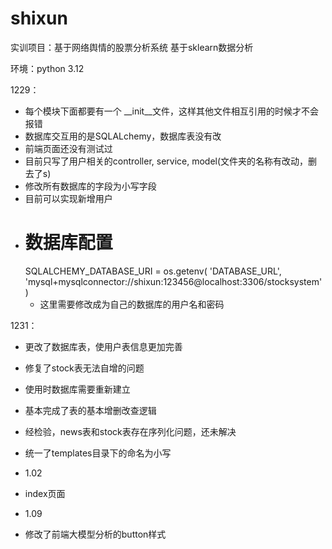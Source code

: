 # shixun
实训项目：基于网络舆情的股票分析系统
基于sklearn数据分析

环境：python 3.12

1229：
- 每个模块下面都要有一个 __init__文件，这样其他文件相互引用的时候才不会报错
- 数据库交互用的是SQLALchemy，数据库表没有改
- 前端页面还没有测试过
- 目前只写了用户相关的controller, service, model(文件夹的名称有改动，删去了s)
- 修改所有数据库的字段为小写字段
- 目前可以实现新增用户
- # 数据库配置
    SQLALCHEMY_DATABASE_URI = os.getenv(
        'DATABASE_URL',
        'mysql+mysqlconnector://shixun:123456@localhost:3306/stocksystem'
    )
  - 这里需要修改成为自己的数据库的用户名和密码

1231：
- 更改了数据库表，使用户表信息更加完善
- 修复了stock表无法自增的问题
- 使用时数据库需要重新建立
- 基本完成了表的基本增删改查逻辑
- 经检验，news表和stock表存在序列化问题，还未解决
- 统一了templates目录下的命名为小写

- 1.02
- index页面

- 1.09
- 修改了前端大模型分析的button样式